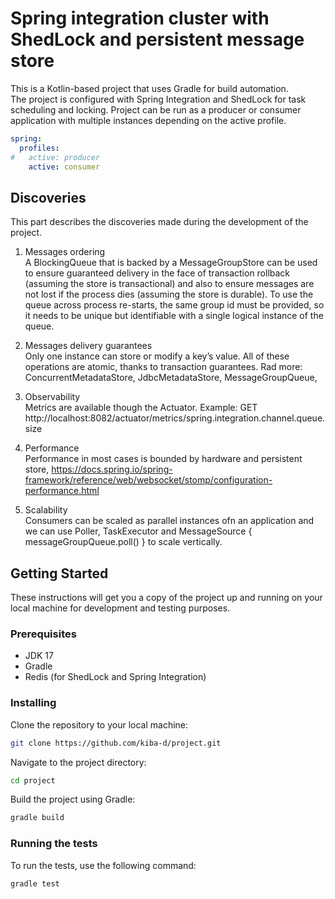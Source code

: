 # Spring integration cluster with ShedLock and persistent message store

This is a Kotlin-based project that uses Gradle for build automation.  
The project is configured with Spring Integration and ShedLock for task scheduling and locking.
Project can be run as a producer  or consumer application with multiple instances depending on the active profile.
```yaml
spring:
  profiles:
#   active: producer
    active: consumer
```

## Discoveries
This part describes the discoveries made during the development of the project.

1. Messages ordering  
A BlockingQueue that is backed by a MessageGroupStore can be used to ensure guaranteed delivery in the face of transaction rollback (assuming the store is transactional) and also to ensure messages are not lost if the process dies (assuming the store is durable). To use the queue across process re-starts, the same group id must be provided, so it needs to be unique but identifiable with a single logical instance of the queue.

2. Messages delivery guarantees  
Only one instance can store or modify a key’s value. All of these operations are atomic, thanks to transaction guarantees.
Rad more: ConcurrentMetadataStore, JdbcMetadataStore, MessageGroupQueue,

3. Observability  
Metrics are available though the Actuator. Example: GET http://localhost:8082/actuator/metrics/spring.integration.channel.queue.size

4. Performance  
Performance in most cases is bounded by hardware and persistent store,
https://docs.spring.io/spring-framework/reference/web/websocket/stomp/configuration-performance.html


5. Scalability  
Consumers can be scaled as parallel instances ofn an application and we can use Poller, TaskExecutor and MessageSource { messageGroupQueue.poll() } to scale vertically.


## Getting Started

These instructions will get you a copy of the project up and running on your local machine for development and testing purposes.

### Prerequisites

- JDK 17
- Gradle
- Redis (for ShedLock and Spring Integration)

### Installing

Clone the repository to your local machine:

```bash
git clone https://github.com/kiba-d/project.git
```

Navigate to the project directory:

```bash
cd project
```

Build the project using Gradle:

```bash
gradle build
```

### Running the tests

To run the tests, use the following command:

```bash
gradle test
```

